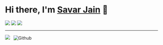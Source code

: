 # Hi there, I'm [Savar Jain][website] 👋
[![](https://img.shields.io/badge/linkedin-%230077B5.svg?&style=for-the-badge&logo=linkedin&logoColor=white)](https://www.linkedin.com/in/savarjain/)
[![](https://img.shields.io/badge/Gmail-D14836?style=for-the-badge&logo=gmail&logoColor=white)](mailto:jainsavar@gmail.com)
[![](https://img.shields.io/badge/website-000000?style=for-the-badge&logo=About.me&logoColor=white)](https://www.jainsavar.com)
<br>

<!---
- 🔭 I'm a rising junior majoring in Computer Science!
- 🌱 I’m an incoming intern at MongoDB in NYC :)
- ❄️ This past fall, I interned at Amazon on the AWS Snowball Team where I worked on Edge Computing!
- 🥅 Last summer, I interned at Zillow AI in the Backend Search Platform Team!
- ⚡ Fun fact: I have lived on 3 different continents!
-->

---

![](https://komarev.com/ghpvc/?username=SavarJ&color=brightgreen)
&nbsp; ![Github](https://img.shields.io/github/followers/SavarJ?label=Follow%20Me%21&style=social)

[website]: https://www.jainsavar.com
[linkedin]: https://linkedin.com/in/savarjain
[email]: mailto:jainsavar@gmail.com
